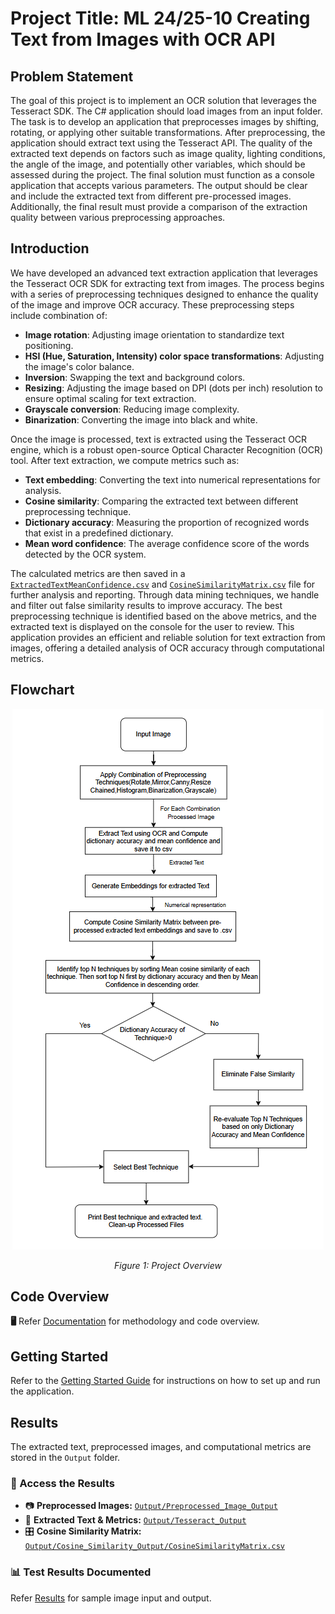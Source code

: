 # Project Title: ML 24/25-10 Creating Text from Images with OCR API

## Problem Statement
The goal of this project is to implement an OCR solution that leverages the Tesseract SDK. The C# application should load images from an input folder. The task is to develop an application that preprocesses images by shifting, rotating, or applying other suitable transformations. After preprocessing, the application should extract text using the Tesseract API. The quality of the extracted text depends on factors such as image quality, lighting conditions, the angle of the image, and potentially other variables, which should be assessed during the project. The final solution must function as a console application that accepts various parameters. The output should be clear and include the extracted text from different pre-processed images. Additionally, the final result must provide a comparison of the extraction quality between various preprocessing approaches.

## Introduction
We have developed an advanced text extraction application that leverages the Tesseract OCR SDK for extracting text from images. The process begins with a series of preprocessing techniques designed to enhance the quality of the image and improve OCR accuracy. These preprocessing steps include combination of:

- **Image rotation**: Adjusting image orientation to standardize text positioning.
- **HSI (Hue, Saturation, Intensity) color space transformations**: Adjusting the image's color balance.
- **Inversion**: Swapping the text and background colors.
- **Resizing**: Adjusting the image based on DPI (dots per inch) resolution to ensure optimal scaling for text extraction.
- **Grayscale conversion**: Reducing image complexity.
- **Binarization**: Converting the image into black and white.

Once the image is processed, text is extracted using the Tesseract OCR engine, which is a robust open-source Optical Character Recognition (OCR) tool. After text extraction, we compute metrics such as:

- **Text embedding**: Converting the text into numerical representations for analysis.
- **Cosine similarity**: Comparing the extracted text between different preprocessing technique.
- **Dictionary accuracy**: Measuring the proportion of recognized words that exist in a predefined dictionary.
- **Mean word confidence**: The average confidence score of the words detected by the OCR system.

The calculated metrics are then saved in a [`ExtractedTextMeanConfidence.csv`](Source/OCRApplication/OCRApplication/Output/Tesseract_Output/ExtractedTextMeanConfidence.csv) and [`CosineSimilarityMatrix.csv`](Source/OCRApplication/OCRApplication/Output/Cosine_Similarity_Output/CosineSimilarityMatrix.csv) file for further analysis and reporting. Through data mining techniques, we handle and filter out false similarity results to improve accuracy. The best preprocessing technique is identified based on the above metrics, and the extracted text is displayed on the console for the user to review. This application provides an efficient and reliable solution for text extraction from images, offering a detailed analysis of OCR accuracy through computational metrics.

## Flowchart
<p align="center">
  <img src="/Documentation/document_images/flowchart.png" alt="Flowchart">
</p>
<p align="center"><i>Figure 1: Project Overview</i></p>

## Code Overview
**🖥️** Refer [Documentation](/Documentation/document_md/code_overview.md) for methodology and code overview.

## Getting Started
Refer to the [Getting Started Guide](/Documentation/document_md/getting_started.md) for instructions on how to set up and run the application.

## Results
The extracted text, preprocessed images, and computational metrics are stored in the `Output` folder.

### **📌 Access the Results**
- 📷 **Preprocessed Images:** [`Output/Preprocessed_Image_Output`](Source/OCRApplication/OCRApplication/Output/Preprocessed_Image_Output)
- 📝 **Extracted Text & Metrics:** [`Output/Tesseract_Output`](Source/OCRApplication/OCRApplication/Output/Tesseract_Output)
- 🎛️ **Cosine Similarity Matrix:** [`Output/Cosine_Similarity_Output/CosineSimilarityMatrix.csv`](Source/OCRApplication/OCRApplication/Output/Cosine_Similarity_Output/)

### 📊 Test Results Documented
Refer [Results](/Documentation/document_md/results.md) for sample image input and output. 
